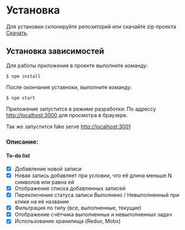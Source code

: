 # Установка

Для установки склонируйте репозиторий или скачайте zip проекта
[Скачать](https://github.com/JenkJS/to-do/archive/refs/heads/main.zip).

## Установка зависимостей

Для работы приложения в проекте выполните команду:

```
$ npm install
```

После окончания уставноки, выполните команду:

```
$ npm start
```

Приложение запустится в режиме разработки:
По адрессу [http://localhost:3000](http://localhost:3000) для просмотра в браузере.

Так же запустится fake serve [http://localhost:3001](http://localhost:3001/tasks)

### Описание:

#### To-do list

- [x] Добавление новой записи
- [x] Новая запись добавляет при условии, что её длина меньше N символов или равна ей
- [x] Отображение списка добавленных записей
- [x] Переключение статуса записи Выполнено / Невыполненный при клике на её название
- [x] Фильтрация по типу (все, выполненные, текущие)
- [x] Отображение счётчика выполненных и невыполненных задач
- [x] Использование хранилища (Redux, Mobx)
